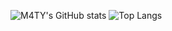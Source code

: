 ![M4TY's GitHub stats](https://github-readme-stats.vercel.app/api?username=M4TY&show_icons=true&theme=radical)
![Top Langs](https://github-readme-stats.vercel.app/api/top-langs/?username=M4TY&show_icons=true&theme=radical)



